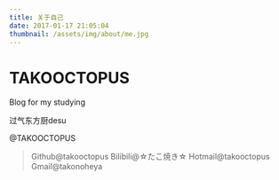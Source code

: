 ```yaml
---
title: 关于自己
date: 2017-01-17 21:05:04
thumbnail: /assets/img/about/me.jpg
---
```

# TAKOOCTOPUS

Blog for my studying

过气东方厨desu
    
@TAKOOCTOPUS
>Github@takooctopus
>Bilibili@☆たこ焼き☆
>Hotmail@takooctopus
>Gmail@takonoheya
